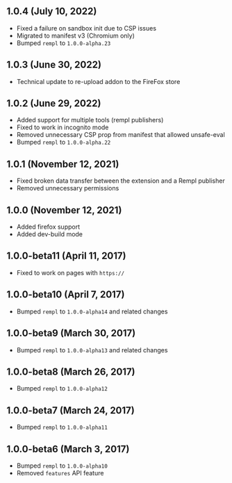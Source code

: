 ## 1.0.4 (July 10, 2022)

- Fixed a failure on sandbox init due to CSP issues
- Migrated to manifest v3 (Chromium only)
- Bumped `rempl` to `1.0.0-alpha.23`

## 1.0.3 (June 30, 2022)

- Technical update to re-upload addon to the FireFox store

## 1.0.2 (June 29, 2022)

- Added support for multiple tools (rempl publishers)
- Fixed to work in incognito mode
- Removed unnecessary CSP prop from manifest that allowed unsafe-eval
- Bumped `rempl` to `1.0.0-alpha.22`

## 1.0.1 (November 12, 2021)

- Fixed broken data transfer between the extension and a Rempl publisher
- Removed unnecessary permissions

## 1.0.0 (November 12, 2021)

- Added firefox support
- Added dev-build mode

## 1.0.0-beta11 (April 11, 2017)

- Fixed to work on pages with `https://`

## 1.0.0-beta10 (April 7, 2017)

- Bumped `rempl` to `1.0.0-alpha14` and related changes

## 1.0.0-beta9 (March 30, 2017)

- Bumped `rempl` to `1.0.0-alpha13` and related changes

## 1.0.0-beta8 (March 26, 2017)

- Bumped `rempl` to `1.0.0-alpha12`

## 1.0.0-beta7 (March 24, 2017)

- Bumped `rempl` to `1.0.0-alpha11`

## 1.0.0-beta6 (March 3, 2017)

- Bumped `rempl` to `1.0.0-alpha10`
- Removed `features` API feature
